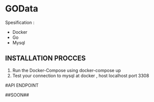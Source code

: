 # GOData

Spesification :

- Docker 
- Go
- Mysql

## INSTALLATION PROCCES ##

1. Run the Docker-Compose using
        docker-compose up
2. Test your connection to mysql at docker , host localhost port 3308


#API ENDPOINT 

##SOON##
